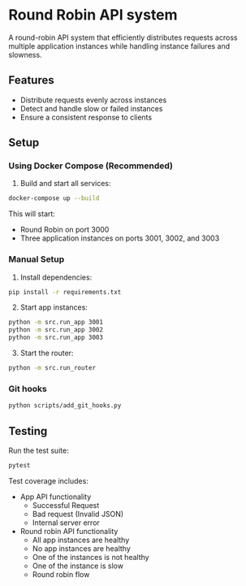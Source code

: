 # Round Robin API system

A round-robin API system that efficiently distributes requests across multiple application instances while handling instance failures and slowness.

## Features

- Distribute requests evenly across instances
- Detect and handle slow or failed instances
- Ensure a consistent response to clients

## Setup

### Using Docker Compose (Recommended)

1. Build and start all services:
```bash
docker-compose up --build
```

This will start:
- Round Robin on port 3000
- Three application instances on ports 3001, 3002, and 3003

### Manual Setup

1. Install dependencies:
```bash
pip install -r requirements.txt
```

2. Start app instances:
```bash
python -m src.run_app 3001
python -m src.run_app 3002
python -m src.run_app 3003
```

3. Start the router:
```bash
python -m src.run_router
```

### Git hooks
```bash
python scripts/add_git_hooks.py
```

## Testing

Run the test suite:

```bash
pytest
```

Test coverage includes:
- App API functionality
   - Successful Request
   - Bad request (Invalid JSON)
   - Internal server error
- Round robin API functionality
   - All app instances are healthy
   - No app instances are healthy
   - One of the instances is not healthy
   - One of the instance is slow
   - Round robin flow